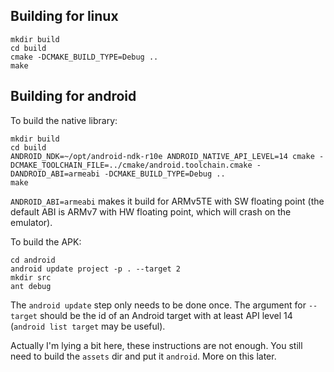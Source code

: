Building for linux
------------------

    mkdir build
    cd build
    cmake -DCMAKE_BUILD_TYPE=Debug ..
    make

Building for android
--------------------

To build the native library:

    mkdir build
    cd build
    ANDROID_NDK=~/opt/android-ndk-r10e ANDROID_NATIVE_API_LEVEL=14 cmake -DCMAKE_TOOLCHAIN_FILE=../cmake/android.toolchain.cmake -DANDROID_ABI=armeabi -DCMAKE_BUILD_TYPE=Debug ..
    make

`ANDROID_ABI=armeabi` makes it build for ARMv5TE with SW floating point (the default ABI is ARMv7 with HW floating point, which will crash on the emulator).

To build the APK:

    cd android
    android update project -p . --target 2
    mkdir src
    ant debug

The `android update` step only needs to be done once. The argument for `--target` should be the id of an Android target with at least API level 14 (`android list target` may be useful).

Actually I'm lying a bit here, these instructions are not enough. You still need to build the `assets` dir and put it `android`. More on this later.
